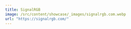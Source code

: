 ```yaml
---
title: SignalRGB
image: /src/content/showcase/_images/signalrgb.com.webp
url: "https://signalrgb.com/"
---
```

